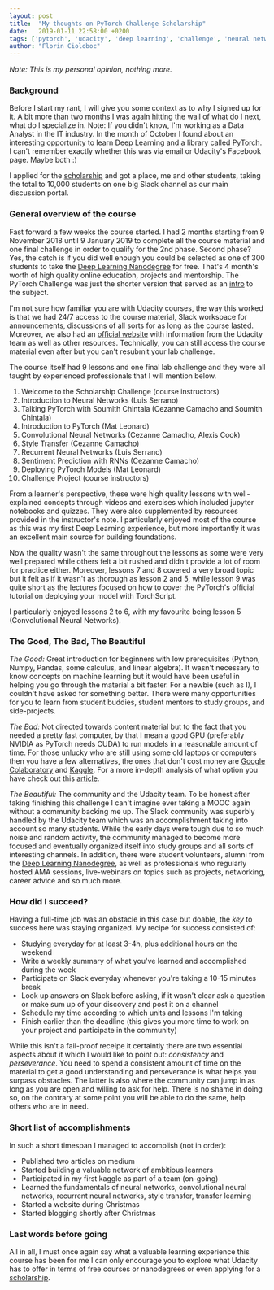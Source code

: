 ```yaml
---
layout: post
title:  "My thoughts on PyTorch Challenge Scholarship"
date:   2019-01-11 22:58:00 +0200
tags: ['pytorch', 'udacity', 'deep learning', 'challenge', 'neural networks']
author: "Florin Cioloboc"
---
```


*Note: This is my personal opinion, nothing more.*

### Background

Before I start my rant, I will give you some context as to why I signed up for it. A bit more than two months I was again hitting the wall of what do I next, what do I specialize in. Note: If you didn't know, I'm working as a Data Analyst in the IT industry. In the month of October I found about an interesting opportunity to learn Deep Learning and a library called [PyTorch](https://pytorch.org/). I can't remember exactly whether this was via email or Udacity's Facebook page. Maybe both :) 

I applied for the [scholarship](https://www.udacity.com/facebook-pytorch-scholarship) and got a place, me and other students, taking the total to 10,000 students on one big Slack channel as our main discussion portal. 

### General overview of the course

Fast forward a few weeks the course started. I had 2 months starting from 9 November 2018 until 9 January 2019 to complete all the course material and one final challenge in order to qualify for the 2nd phase. Second phase? Yes, the catch is if you did well enough you could be selected as one of 300 students to take the [Deep Learning Nanodegree](https://eu.udacity.com/course/deep-learning-nanodegree--nd101) for free. That's 4 month's worth of high quality online education, projects and mentorship. The PyTorch Challenge was just the shorter version that served as an [intro](https://www.udacity.com/course/deep-learning-pytorch--ud188) to the subject. 

I'm not sure how familiar you are with Udacity courses, the way this worked is that we had 24/7 access to the course material, Slack workspace for announcements, discussions of all sorts for as long as the course lasted. Moreover, we also had an [official website](https://sites.google.com/udacity.com/pytorch-scholarship-facebook/home?authuser=0) with information from the Udacity team as well as other resources. Technically, you can still access the course material even after but you can't resubmit your lab challenge. 

The course itself had 9 lessons and one final lab challenge and they were all taught by experienced professionals that I will mention below. 
1. Welcome to the Scholarship Challenge (course instructors)
2. Introduction to Neural Networks (Luis Serrano)
3. Talking PyTorch with Soumith Chintala (Cezanne Camacho and Soumith Chintala)
4. Introduction to PyTorch (Mat Leonard)
5. Convolutional Neural Networks (Cezanne Camacho, Alexis Cook)
6. Style Transfer (Cezanne Camacho)
7. Recurrent Neural Networks (Luis Serrano)
8. Sentiment Prediction with RNNs (Cezanne Camacho)
9. Deploying PyTorch Models (Mat Leonard)
10. Challenge Project (course instructors)

From a learner's perspective, these were high quality lessons with well-explained concepts through videos and exercises which included jupyter notebooks and quizzes. They were also supplemented by resources provided in the instructor's note. I particularly enjoyed most of the course as this was my first Deep Learning experience, but more importantly it was an excellent main source for building foundations. 

Now the quality wasn't the same throughout the lessons as some were very well prepared while others felt a bit rushed and didn't provide a lot of room for practice either. Moreover, lessons 7 and 8 covered a very broad topic but it felt as if it wasn't as thorough as lesson 2 and 5, while lesson 9 was quite short as the lectures focused on how to cover the PyTorch's official tutorial on deploying your model with TorchScript. 

I particularly enjoyed lessons 2 to 6, with my favourite being lesson 5 (Convolutional Neural Networks). 

### The Good, The Bad, The Beautiful

*The Good:* Great introduction for beginners with low prerequisites (Python, Numpy, Pandas, some calculus, and linear algebra). It wasn't necessary to know concepts on machine learning but it would have been useful in helping you go through the material a bit faster. For a newbie (such as I), I couldn't have asked for something better. There were many opportunities for you to learn from student buddies, student mentors to study groups, and side-projects. 

*The Bad:* Not directed towards content material but to the fact that you needed a pretty fast computer, by that I mean a good GPU (preferably NVIDIA as PyTorch needs CUDA) to run models in a reasonable amount of time. For those unlucky who are still using some old laptops or computers then you have a few alternatives, the ones that don't cost money are [Google Colaboratory](https://colab.research.google.com/notebooks/gpu.ipynb#scrollTo=3IEVK-KFxi5Z) and [Kaggle](http://kaggle.com/). For a more in-depth analysis of what option you have check out this [article](https://towardsdatascience.com/maximize-your-gpu-dollars-a9133f4e546a). 

*The Beautiful:* The community and the Udacity team. To be honest after taking finishing this challenge I can't imagine ever taking a MOOC again without a community backing me up. The Slack community was superbly handled by the Udacity team which was an accomplishment taking into account so many students. While the early days were tough due to so much noise and random activity, the community managed to become more focused and eventually organized itself into study groups and all sorts of interesting channels. In addition, there were student volunteers, alumni from the [Deep Learning Nanodegree](https://eu.udacity.com/course/deep-learning-nanodegree--nd101), as well as professionals who regularly hosted AMA sessions, live-webinars on topics such as projects, networking, career advice and so much more. 

### How did I succeed?

Having a full-time job was an obstacle in this case but doable, the *key* to success here was staying organized. 
My recipe for success consisted of:
- Studying everyday for at least 3-4h, plus additional hours on the weekend
- Write a weekly summary of what you've learned and accomplished during the week
- Participate on Slack everyday whenever you're taking a 10-15 minutes break
- Look up answers on Slack before asking, if it wasn't clear ask a question or make sum up of your discovery and post it on a channel
- Schedule my time according to which units and lessons I'm taking
- Finish earlier than the deadline (this gives you more time to work on your project and participate in the community)

While this isn't a fail-proof receipe it certaintly there are two essential aspects about it which I would like to point out: *consistency* and *perseverance*. You need to spend a consistent amount of time on the material to get a good understanding and perseverance is what helps you surpass obstacles. The latter is also where the community can jump in as long as you are open and willing to ask for help. There is no shame in doing so, on the contrary at some point you will be able to do the same, help others who are in need. 


### Short list of accomplishments

In such a short timespan I managed to accomplish (not in order):
- Published two articles on medium
- Started building a valuable network of ambitious learners
- Participated in my first kaggle as part of a team (on-going)
- Learned the fundamentals of neural networks, convolutional neural networks, recurrent neural networks, style transfer, transfer learning
- Started a website during Christmas
- Started blogging shortly after Christmas

### Last words before going

All in all, I must once again say what a valuable learning experience this course has been for me I can only encourage you to explore what Udacity has to offer in terms of free courses or nanodegrees or even applying for a [scholarship](https://www.udacity.com/scholarships). 